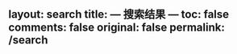 layout: search
title: — 搜索结果 —
toc: false
comments: false
original: false
permalink: /search
---
<style type="text/css">
	.st-query-present {
		font-family: inherit;

	}
	.st-search-results {
		border-top: 2px solid lightgray;		
	}
	.st-ui-type-heading {
		font-size: 1em;
	}
	.st-ui-type-detail {
	}
	.article-meta {
		display: none;
	}
	.article-header {
		padding: 0;
		padding-top: 26px;
		border-left: none;
		text-align: center;
	}
	.article-header:hover {
		border-left: none;
	}
  	#page-visit {
		display: none;
	}

</style>

<div id="bdcs-frame-box"></div>
<script type="text/javascript">
var bdcsFrameSid="18240140946075612580";
var bdcsFrameCharset= "utf-8";
var bdcsFrameWidth = 600;
var bdcsFrameWt = 1;
var bdcsFrameHt = 1;
var bdcsFrameResultNum = 10;
/*var bdcsFrameBgColor = "0xffffff";
*/
</script>
<script type="text/javascript" src="/js/baidu-search-iframe.js"></script>

